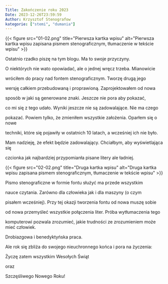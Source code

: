 ```yaml
---
Title: Zakończenie roku 2023
Date: 2023-12-26T23:59:59
Author: Krzysztof Stenografow
kategorie: ["stemi", "dumania"]
---
```



{{< figure src="01-02.png" title="Pierwsza kartka wpisu" alt="Pierwsza kartka wpisu zapisana pismem stenograficznym, tłumaczenie w tekście wpisu" >}}

Ostatnio rzadko piszę na tym blogu. Ma to swoje przyczyny.

O niektórych nie wato opowiadać, ale o jednej wręcz trzeba. Mianowicie

wróciłem do pracy nad fontem stenograficznym. Tworzę drugą jego

wersję całkiem przebudowaną i proprawioną. Zaprojektowałem od nowa

sposób w jaki są generowane znaki. Jeszcze nie pora aby pokazać,

co mi się z tego udało. Wyniki jeszcze nie są zadowalające. Nie ma czego

pokazać. Powiem tylko, że zmieniłem wszystkie założenia. Oparłem się o nowe

techniki, które się pojawiły w ostatnich 10 latach, a wcześniej ich nie było.

Mam nadzieję, że efekt będzie zadowalający. Chciałbym, aby wyświetlająca się

czcionka jak najbardziej przypomianła pisane litery ale ładniej.

{{< figure src="02-02.png" title="Druga kartka wpisu" alt="Druga kartka wpisu zapisana pismem stenograficznym, tłumaczenie w tekście wpisu" >}}

Pismo stenograficzne w formie fontu służyć ma przede wszystkim

nauce czytania. Zarówno dla człowieka jak i dla maszyny (o czym 

pisałem wcześniej). Przy tej okazji tworzenia fontu od nowa muszę sobie

od nowa przemyśleć wszystkie połączenia liter. Próba wytłumaczenia tego

komputerowi pozwala zrozumieć, jakie trudności ze zrozumieniem może mieć człowiek.

Drobiazgowa i benedyktyńska praca.

Ale rok się zbliża do swojego nieuchronnego końca i pora na życzenia:

Życzę zatem wszystkim Wesołych Świąt

oraz

Szczęśliwego Nowego Roku!